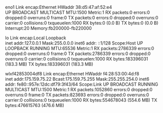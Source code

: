 eno1      Link encap:Ethernet  HWaddr 38:d5:47:af:52:e4  
          UP BROADCAST MULTICAST  MTU:1500  Metric:1
          RX packets:0 errors:0 dropped:0 overruns:0 frame:0
          TX packets:0 errors:0 dropped:0 overruns:0 carrier:0
          collisions:0 txqueuelen:1000 
          RX bytes:0 (0.0 B)  TX bytes:0 (0.0 B)
          Interrupt:20 Memory:fb200000-fb220000 

lo        Link encap:Local Loopback  
          inet addr:127.0.0.1  Mask:255.0.0.0
          inet6 addr: ::1/128 Scope:Host
          UP LOOPBACK RUNNING  MTU:65536  Metric:1
          RX packets:2786339 errors:0 dropped:0 overruns:0 frame:0
          TX packets:2786339 errors:0 dropped:0 overruns:0 carrier:0
          collisions:0 txqueuelen:1000 
          RX bytes:183396031 (183.3 MB)  TX bytes:183396031 (183.3 MB)

wlxf42853004df8 Link encap:Ethernet  HWaddr f4:28:53:00:4d:f8  
          inet addr:175.159.75.22  Bcast:175.159.75.255  Mask:255.255.254.0
          inet6 addr: fe80::957e:12dc:df79:3f43/64 Scope:Link
          UP BROADCAST RUNNING MULTICAST  MTU:1500  Metric:1
          RX packets:1052860 errors:0 dropped:0 overruns:0 frame:0
          TX packets:823693 errors:0 dropped:0 overruns:0 carrier:0
          collisions:0 txqueuelen:1000 
          RX bytes:554678043 (554.6 MB)  TX bytes:476615763 (476.6 MB)

